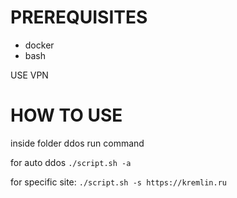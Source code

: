 # PREREQUISITES
 - docker
 - bash

USE VPN

# HOW TO USE

inside folder ddos run command

for auto ddos
```./script.sh -a```

for specific site:
```./script.sh -s https://kremlin.ru```